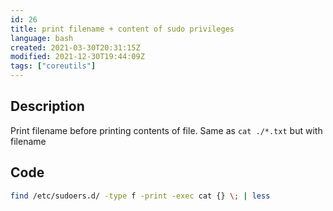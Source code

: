 ```yaml
---
id: 26
title: print filename + content of sudo privileges
language: bash
created: 2021-03-30T20:31:15Z
modified: 2021-12-30T19:44:09Z
tags: ["coreutils"]
---
```


## Description

Print filename before printing contents of file. 
Same as `cat ./*.txt` but with filename

## Code

```bash
find /etc/sudoers.d/ -type f -print -exec cat {} \; | less
```

<!-- end -->

